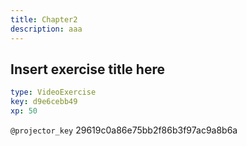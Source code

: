 ```yaml
---
title: Chapter2
description: aaa
---
```


## Insert exercise title here

```yaml
type: VideoExercise
key: d9e6cebb49
xp: 50
```

`@projector_key`
29619c0a86e75bb2f86b3f97ac9a8b6a
